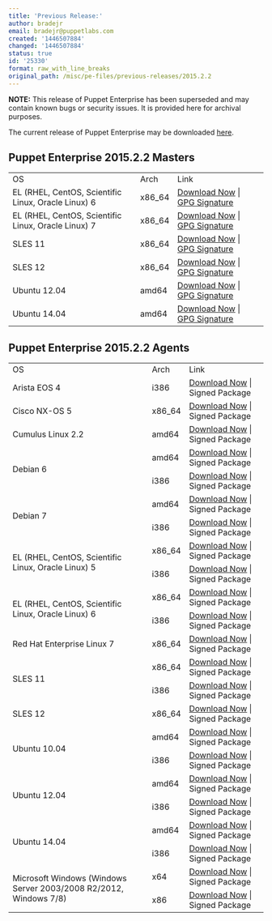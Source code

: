 ```yaml
---
title: 'Previous Release:'
author: bradejr
email: bradejr@puppetlabs.com
created: '1446507884'
changed: '1446507884'
status: true
id: '25330'
format: raw_with_line_breaks
original_path: /misc/pe-files/previous-releases/2015.2.2
---
```

<p><b>NOTE:</b> This release of Puppet Enterprise has been superseded and may contain known bugs or security issues. It is provided here for archival purposes.
</p><p>The current release of Puppet Enterprise may be downloaded <a href="/misc/pe-files/">here</a>.

</p><h2 id="pe_201522">Puppet Enterprise 2015.2.2 Masters</h2>
<table>
<tbody>
<tr>
<td>OS</td>
<td>Arch</td>
<td>Link</td>
</tr>


<tr>
<td>EL (RHEL, CentOS, Scientific Linux, Oracle Linux) 6</td>
<td>x86_64</td>
<td><a href="https://pm.puppetlabs.com/puppet-enterprise/2015.2.2/puppet-enterprise-2015.2.2-el-6-x86_64.tar.gz">Download Now</a> | <a href="https://pm.puppetlabs.com/puppet-enterprise/2015.2.2/puppet-enterprise-2015.2.2-el-6-x86_64.tar.gz.asc">GPG Signature</a></td>
</tr>

<tr>
<td>EL (RHEL, CentOS, Scientific Linux, Oracle Linux) 7</td>
<td>x86_64</td>
<td><a href="https://pm.puppetlabs.com/puppet-enterprise/2015.2.2/puppet-enterprise-2015.2.2-el-7-x86_64.tar.gz">Download Now</a> | <a href="https://pm.puppetlabs.com/puppet-enterprise/2015.2.2/puppet-enterprise-2015.2.2-el-7-x86_64.tar.gz.asc">GPG Signature</a></td>
</tr>

<tr>
<td>SLES 11</td>
<td>x86_64</td>
<td><a href="https://pm.puppetlabs.com/puppet-enterprise/2015.2.2/puppet-enterprise-2015.2.2-sles-11-x86_64.tar.gz">Download Now</a> | <a href="https://pm.puppetlabs.com/puppet-enterprise/2015.2.2/puppet-enterprise-2015.2.2-sles-11-x86_64.tar.gz.asc">GPG Signature</a></td>
</tr>

<tr>
<td>SLES 12</td>
<td>x86_64</td>
<td><a href="https://pm.puppetlabs.com/puppet-enterprise/2015.2.2/puppet-enterprise-2015.2.2-sles-12-x86_64.tar.gz">Download Now</a> | <a href="https://pm.puppetlabs.com/puppet-enterprise/2015.2.2/puppet-enterprise-2015.2.2-sles-12-x86_64.tar.gz.asc">GPG Signature</a></td>
</tr>

<tr>
<td>Ubuntu 12.04</td>
<td>amd64</td>
<td><a href="https://pm.puppetlabs.com/puppet-enterprise/2015.2.2/puppet-enterprise-2015.2.2-ubuntu-12.04-amd64.tar.gz">Download Now</a> | <a href="https://pm.puppetlabs.com/puppet-enterprise/2015.2.2/puppet-enterprise-2015.2.2-ubuntu-12.04-amd64.tar.gz.asc">GPG Signature</a></td>
</tr>

<tr>
<td>Ubuntu 14.04</td>
<td>amd64</td>
<td><a href="https://pm.puppetlabs.com/puppet-enterprise/2015.2.2/puppet-enterprise-2015.2.2-ubuntu-14.04-amd64.tar.gz">Download Now</a> | <a href="https://pm.puppetlabs.com/puppet-enterprise/2015.2.2/puppet-enterprise-2015.2.2-ubuntu-14.04-amd64.tar.gz.asc">GPG Signature</a></td>
</tr>
</tbody>
</table>

<h2 id="pe_a_201521">Puppet Enterprise 2015.2.2 Agents</h2>
<table>
<tbody>
<tr>
<td>OS</td>
<td>Arch</td>
<td>Link</td>
</tr>


<tr>
<td>Arista EOS 4</td>
<td>i386</td>
<td><a href="http://pm.puppetlabs.com/puppet-agent/2015.2.2/1.2.6/repos/eos/4/PC1/i386/puppet-agent-1.2.6-1.eos4.i386.swix">Download Now</a> | Signed Package</td>
</tr>

<tr>
<td>Cisco NX-OS 5</td>
<td>x86_64</td>
<td><a href="http://pm.puppetlabs.com/puppet-agent/2015.2.2/1.2.6/repos/nxos/5/PC1/x86_64/puppet-agent-1.2.6-1.nxos5.x86_64.rpm">Download Now</a> | Signed Package</td>
</tr>

<tr>
<td>Cumulus Linux 2.2</td>
<td>amd64</td>
<td><a href="http://pm.puppetlabs.com/puppet-agent/2015.2.2/1.2.6/repos/deb/cumulus/PC1/puppet-agent_1.2.6-1cumulus_amd64.deb">Download Now</a> | Signed Package</td>
</tr>


<tr>
<td rowspan="2">Debian 6</td>
<td>amd64</td>
<td><a href="http://pm.puppetlabs.com/puppet-agent/2015.2.2/1.2.6/repos/deb/squeeze/PC1/puppet-agent_1.2.6-1squeeze_amd64.deb">Download Now</a> | Signed Package</td>
</tr>
<tr>
<td>i386</td>
<td><a href="http://pm.puppetlabs.com/puppet-agent/2015.2.2/1.2.6/repos/deb/squeeze/PC1/puppet-agent_1.2.6-1squeeze_i386.deb">Download Now</a> | Signed Package</td>
</tr>

<tr>
<td rowspan="2">Debian 7</td>
<td>amd64</td>
<td><a href="http://pm.puppetlabs.com/puppet-agent/2015.2.2/1.2.6/repos/deb/wheezy/PC1/puppet-agent_1.2.6-1wheezy_amd64.deb">Download Now</a> | Signed Package</td>
</tr>
<tr>
<td>i386</td>
<td><a href="http://pm.puppetlabs.com/puppet-agent/2015.2.2/1.2.6/repos/deb/wheezy/PC1/puppet-agent_1.2.6-1wheezy_i386.deb">Download Now</a> | Signed Package</td>
</tr>


<tr>
<td rowspan="2">EL (RHEL, CentOS, Scientific Linux, Oracle Linux) 5</td>
<td>x86_64</td>
<td><a href="http://pm.puppetlabs.com/puppet-agent/2015.2.2/1.2.6/repos/el/5/PC1/x86_64/puppet-agent-1.2.6-1.el5.x86_64.rpm">Download Now</a> | Signed Package</td>
</tr>
<tr>
<td>i386</td>
<td><a href="http://pm.puppetlabs.com/puppet-agent/2015.2.2/1.2.6/repos/el/5/PC1/i386/puppet-agent-1.2.6-1.el5.i386.rpm">Download Now</a> | Signed Package</td>
</tr>

<tr>
<td rowspan="2">EL (RHEL, CentOS, Scientific Linux, Oracle Linux) 6</td>
<td>x86_64</td>
<td><a href="http://pm.puppetlabs.com/puppet-agent/2015.2.2/1.2.6/repos/el/6/PC1/x86_64/puppet-agent-1.2.6-1.el6.x86_64.rpm">Download Now</a> | Signed Package</td>
</tr>
<tr>
<td>i386</td>
<td><a href="http://pm.puppetlabs.com/puppet-agent/2015.2.2/1.2.6/repos/el/6/PC1/i386/puppet-agent-1.2.6-1.el6.i386.rpm">Download Now</a> | Signed Package</td>
</tr>

<tr>
<td>Red Hat Enterprise Linux 7</td>
<td>x86_64</td>
<td><a href="http://pm.puppetlabs.com/puppet-agent/2015.2.2/1.2.6/repos/el/7/PC1/x86_64/puppet-agent-1.2.6-1.el7.x86_64.rpm">Download Now</a> | Signed Package</td>
</tr>


<tr>
<td rowspan="2">SLES 11</td>
<td>x86_64</td>
<td><a href="http://pm.puppetlabs.com/puppet-agent/2015.2.2/1.2.6/repos/sles/11/PC1/x86_64/puppet-agent-1.2.6-1.sles11.x86_64.rpm">Download Now</a> | Signed Package</td>
</tr>
<tr>
<td>i386</td>
<td><a href="http://pm.puppetlabs.com/puppet-agent/2015.2.2/1.2.6/repos/sles/11/PC1/i386/puppet-agent-1.2.6-1.sles11.i386.rpm">Download Now</a> | Signed Package</td>
</tr>

<tr>
<td>SLES 12</td>
<td>x86_64</td>
<td><a href="http://pm.puppetlabs.com/puppet-agent/2015.2.2/1.2.6/repos/sles/12/PC1/x86_64/puppet-agent-1.2.6-1.sles12.x86_64.rpm">Download Now</a> | Signed Package</td>
</tr>


<tr>
<td rowspan="2">Ubuntu 10.04</td>
<td>amd64</td>
<td><a href="http://pm.puppetlabs.com/puppet-agent/2015.2.2/1.2.6/repos/deb/lucid/PC1/puppet-agent_1.2.6-1lucid_amd64.deb">Download Now</a> | Signed Package</td>
</tr>
<tr>
<td>i386</td>
<td><a href="http://pm.puppetlabs.com/puppet-agent/2015.2.2/1.2.6/repos/deb/lucid/PC1/puppet-agent_1.2.6-1lucid_i386.deb">Download Now</a> | Signed Package</td>
</tr>

<tr>
<td rowspan="2">Ubuntu 12.04</td>
<td>amd64</td>
<td><a href="http://pm.puppetlabs.com/puppet-agent/2015.2.2/1.2.6/repos/deb/precise/PC1/puppet-agent_1.2.6-1precise_amd64.deb">Download Now</a> | Signed Package</td>
</tr>
<tr>
<td>i386</td>
<td><a href="http://pm.puppetlabs.com/puppet-agent/2015.2.2/1.2.6/repos/deb/precise/PC1/puppet-agent_1.2.6-1precise_i386.deb">Download Now</a> | Signed Package</td>
</tr>

<tr>
<td rowspan="2">Ubuntu 14.04</td>
<td>amd64</td>
<td><a href="http://pm.puppetlabs.com/puppet-agent/2015.2.2/1.2.6/repos/deb/trusty/PC1/puppet-agent_1.2.6-1trusty_amd64.deb">Download Now</a> | Signed Package</td>
</tr>
<tr>
<td>i386</td>
<td><a href="http://pm.puppetlabs.com/puppet-agent/2015.2.2/1.2.6/repos/deb/trusty/PC1/puppet-agent_1.2.6-1trusty_i386.deb">Download Now</a> | Signed Package</td>
</tr>

<tr>
<td rowspan="2">Microsoft Windows (Windows Server 2003/2008 R2/2012, Windows 7/8)</td>
<td>x64</td>
<td><a href="http://pm.puppetlabs.com/puppet-agent/2015.2.2/1.2.6/repos/windows/puppet-agent-1.2.6-x64.msi">Download Now</a> | Signed Package</td>
</tr>
<tr>
<td>x86</td>
<td><a href="http://pm.puppetlabs.com/puppet-agent/2015.2.2/1.2.6/repos/windows/puppet-agent-1.2.6-x86.msi">Download Now</a> | Signed Package</td>
</tr>

</tbody>
</table>
